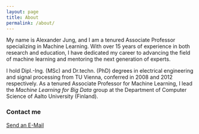 ```yaml
---
layout: page
title: About
permalink: /about/
---
```


My name is Alexander Jung, and I am a tenured Associate Professor specializing in Machine Learning. 
With over 15 years of experience in both research and education, I have dedicated my career to advancing 
the field of machine learning and mentoring the next generation of experts.

I hold Dipl.-Ing. (MSc) and Dr.techn. (PhD) degrees in electrical engineering and signal processing from TU Vienna, 
conferred in 2008 and 2012 respectively. As a tenured Associate Professor for Machine Learning, I lead the *Machine Learning for Big Data* 
group at the Department of Computer Science of Aalto University (Finland). 
### Contact me

[Send an E-Mail](mailto:alexjung235@gmail.com)